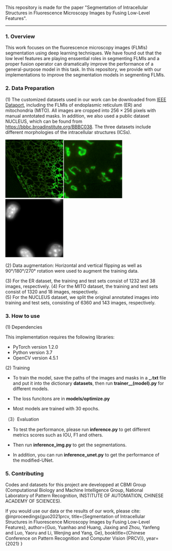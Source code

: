
This repository is made for the paper "Segmentation of Intracellular Structures in Fluorescence Microscopy Images by Fusing Low-Level Features".

---

### 1. Overview

This work focuses on the fluorescence microscopy images (FLMIs) segmentation using deep learning techniques. We have found out that the low level features are playing enssential roles in segmenting FLMIs and a proper fusion operator can dramatically improve the performance of a general-purpose model in this task. In this repository, we provide with our implementations to improve the segmentation models in segmenting FLMIs.

### 2. Data Preparation

(1) The customized datasets used in our work can be downloaded from [IEEE Dataport](https://ieee-dataport.org/documents/fluorescence-microscopy-image-datasets-deep-learning-segmentation-intracellular-orgenelle), including the FLMIs of endoplasmic reticulum (ER) and mitochondria (MITO). All images are cropped into $256\times256$ pixels with manual anntotated masks. In addition, we also used a public dataset NUCLEUS, which can be found from https://bbbc.broadinstitute.org/BBBC038. The three datasets include different morphologies of the intracellular structures (ICSs).

<img src="\images\ER.png" style="zoom:80%;" /><img src="\images\MITO.png" style="zoom:80%;" /><img src="\images\NUCLEUS.png" style="zoom: 80%;" />

(2) Data augmentation: Horizontal and vertical flipping as well as 90°/180°/270° rotation were used to augment the training data.

(3) For the ER dataset, the training and test sets consist of 1232 and 38 images, respectively. 
(4) For the MITO dataset, the training and test sets consist of 1320 and 18 images, respectively.              
(5) For the NUCLEUS dataset, we split the original annotated images into training and test sets, consisting of 6360 and 143 images, respectively.

### 3. How to use

(1) Dependencies

This implementation requires the following libraries:

* PyTorch version 1.2.0
* Python version 3.7
* OpenCV version 4.5.1

(2) Training

* To train the model, save the paths of the images and masks in a **_.txt** file and put it into the dictionary **datasets**, then run **trainer__(model).py** for different models.

* The loss funcitons are in **models/optimize.py**

* Most models are trained with 30 epochs.

（3）Evaluation

* To test the performance, please run **inference.py** to get different metrics scores such as IOU, F1 and others. 

* Then run **inference_img.py** to get the segmentations. 

* In addition, you can run **inference_unet.py** to get the performance of the modified-UNet.

### 5. Contributing 
Codes and datasets for this project are developped at CBMI Group (Computational Biology and Machine Intelligence Group, National Laboratory of Pattern Recognition, INSTITUTE OF AUTOMATION, CHINESE ACADEMY OF SCIENCES).

If you would use our data or the results of our work, please cite:
@inproceedings{guo2021prcv,
  title={Segmentation of Intracellular Structures in Fluorescence Microscopy Images by Fusing Low-Level Features},
  author={Guo, Yuanhao and Huang, Jiaxing and Zhou, Yanfeng and Luo, Yaoru and Li, Wenjing and Yang, Ge},
  booktitle={Chinese Conference on Pattern Recognition and Computer Vision (PRCV)},
  year={2021}
}